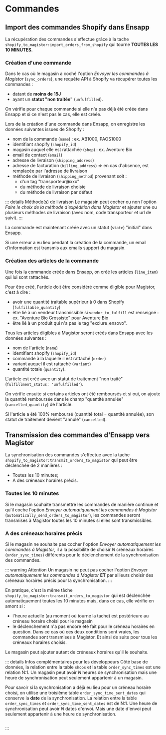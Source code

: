 # Commandes

## Import des commandes Shopify dans Ensapp

La récupération des commandes s'effectue grâce à la tache `shopify_to_magistor:import_orders_from_shopify` qui tourne **TOUTES LES 10 MINUTES**. 

### Création d'une commande

Dans le cas où le magasin a coché l'option _Envoyer les commandes à Magistor_ (`sync_orders`), une requête API à Shopify va récupérer toutes les commandes :
- datant de **moins de 15J**
- ayant un **statut "non traitée"** (`unfulfilled`).

On vérifie pour chaque commande si elle n'a pas déjà été créée dans Ensapp et si ce n'est pas le cas, elle est créée.

Lors de la création d'une commande dans Ensapp, on enregistre les données suivantes issues de Shopify :
- nom de la commande (`name`) : ex. AB1000, PAOS1000
- identifiant shopify (`shopify_id`)
- magasin auquel elle est rattachée (`shop`) : ex. Aventure Bio
- email de contact (`email`)
- adresse de livraison (`shipping_address`)
- adresse de facturation (`billing_address`) => en cas d'absence, est remplacée par l'adresse de livraison
- méthode de livraison (`shipping_method`) provenant soit :
  - d'un tag "transporteur@xxx"
  - du méthode de livraison choisie
  - du méthode de livraison par défaut

::: details Méthode(s) de livraison
Le magasin peut cocher ou non l'option _Faire le choix de la méthode d'expédition dans Magistor_ et ajouter une ou plusieurs méthodes de livraison (avec nom, code transporteur et url de suivi).
:::

La commande est maintenant créée avec un statut (`state`) "initial" dans Ensapp.

Si une erreur a eu lieu pendant la création de la commande, un email d'information est transmis aux emails support du magasin.

### Création des articles de la commande

Une fois la commande créée dans Ensapp, on créé les articles (`line_item`) qui lui sont rattachés.

Pour être créé, l'article doit être considéré comme éligible pour Magistor, c'est à dire :
- avoir une quantité traitable supérieur à 0 dans Shopify (`fulfillable_quantity`)
- être lié à un vendeur transmissible si `vendor_to_fulfill` est renseigné : ex. "Aventure Bio Grossiste" pour Aventure Bio
- être lié à un produit qui n'a pas le tag "exclure_ensovo".

Tous les articles éligibles à Magistor seront créés dans Ensapp avec les données suivantes :
- nom de l'article (`name`)
- identifiant shopify (`shopify_id`)
- commande à la laquelle il est rattaché (`order`)
- variant auquel il est rattaché (`variant`)
- quantité totale (`quantity`).

L'article est créé avec un statut de traitement "non traité" (`fulfillment_status: 'unfulfilled'`).

On vérifie ensuite si certains articles ont été remboursés et si oui, on ajoute la quantité remboursée dans le champ "quantité annulée" (`cancelled_quantity`) de l'article.

Si l'article a été 100% remboursé (quantité total = quantité annulée), son statut de traitement devient "annulé" (`cancelled`).

## Transmission des commandes d'Ensapp vers Magistor

La synchronisation des commandes s'effectue avec la tache `shopify_to_magistor:transmit_orders_to_magistor` qui peut être déclenchée de 2 manières :
- Toutes les 10 minutes;
- A des créneaux horaires précis.

### Toutes les 10 minutes

Si le magasin souhaite transmettre les commandes de manière continue et qu'il coche l'option _Envoyer automatiquement les commandes à Magistor_ (`automatically_send_orders_to_magistor`), les commandes seront transmises à Magistor toutes les 10 minutes si elles sont transmissibles.

### A des créneaux horaires précis

Si le magasin ne souhaite pas cocher l'option _Envoyer automatiquement les commandes à Magistor_, il a la possibilité de choisir *N* créneaux horaires (`order_sync_times`) différents pour le déclenchement de la synchronisation des commandes.

::: warning Attention
Un magasin ne peut pas cocher l'option _Envoyer automatiquement les commandes à Magistor_ **ET** par ailleurs choisir des créneaux horaires précis pour la synchronisation.
:::

En pratique, c'est la même tâche `shopify_to_magistor:transmit_orders_to_magistor` qui est déclenchée automatiquement toutes les 10 minutes mais, dans ce cas, elle vérifie en amont si :
- l'heure actuelle (au moment où tourne la tache) est postérieure au créneau horaire choisi pour le magasin 
- le déclenchement n'a pas encore été fait pour le créneau horaires en question.
Dans ce cas où ces deux conditions sont vraies, les commandes sont transmises à Magistor. Et ainsi de suite pour tous les créneaux horaires choisis.

Le magasin peut ajouter autant de créneaux horaires qu'il le souhaite.

::: details Infos complémentaires pour les développeurs 
Côté base de données, la relation entre la table `shops` et la table `order_sync_times` est une relation N:1. 
Un magasin peut avoir *N* heures de synchronisation mais une heure de synchronisation peut seulement appartenir à un magasin.

Pour savoir si la synchronisation a déjà eu lieu pour un créneau horaire choisi, on utilise une troisième table `order_sync_time_sent_dates` qui conserve la **date** de la synchronisation.
La relation entre la table `order_sync_times` et `order_sync_time_sent_dates` est de N:1. Une heure de synchronisation peut avoir *N* dates d'envoi. Mais une date d'envoi peut seulement appartenir à une heure de synchronisation.

<p align="center">
  <img :src="$withBase('/images/ea_order_sync_times.png')">
</p>
:::

